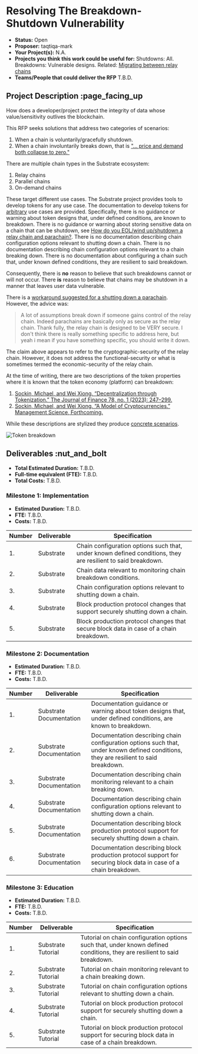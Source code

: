 # Resolving The Breakdown-Shutdown Vulnerability

* **Status:** Open
* **Proposer:** taqtiqa-mark
* **Your Project(s):** N.A.
* **Projects you think this work could be useful for:** Shutdowns: All. Breakdowns: Vulnerable designs. Related: [Migrating between relay chains](https://forum.polkadot.network/t/migrating-from-kusama-to-polkadot-a-complete-guide/2246)
* **Teams/People that could deliver the RFP** T.B.D.

## Project Description :page_facing_up

How does a developer/project protect the integrity of data whose value/sensitivity outlives the blockchain.

This RFP seeks solutions that address two categories of scenarios:

1. When a chain is voluntarily/gracefully shutdown.
2. When a chain involuntarily breaks down, that is ["... price and demand both collapse to zero."](https://doi.org/10.1287/mnsc.2023.4756)

There are multiple chain types in the Substrate ecosystem:

1. Relay chains
2. Parallel chains
3. On-demand chains

These target different use cases.  The Substrate project provides tools to develop tokens for any use case. The documentation to develop tokens for [arbitrary](https://docs.substrate.io/tutorials/smart-contracts/build-a-token-contract/) use cases are provided.  Specifically, there is no guidance or warning about token designs that, under defined conditions, are known to breakdown. There is no guidance or warning about storing sensitive data on a chain that can be shutdown, see [How do you EOL/wind up/shutdown a relay chain and parachain?](https://substrate.stackexchange.com/questions/9341/how-do-you-eol-wind-up-shutdown-a-relay-chain-and-parachain). There is no documentation describing chain configuration options relevant to shutting down a chain. There is no documentation describing chain configuration options relevant to a chain breaking down. There is no documentation about configuring a chain such that, under known defined conditions, they are resilient to said breakdown.

Consequently, there is **no** reason to believe that such breakdowns cannot or will not occur. There **is** reason to believe that chains may be shutdown in a manner that leaves user data vulnerable.

There is a [workaround suggested for a shutting down a parachain](https://substrate.stackexchange.com/a/9371/3344). However, the advice was:

> A lot of assumptions break down if someone gains control of the relay chain. Indeed parachains are basically only as secure as the relay chain. Thank fully, the relay chain is designed to be VERY secure. I don't think there is really something specific to address here, but yeah i mean if you have something specific, you should write it down.

The claim above appears to refer to the cryptographic-security of the relay chain. However, it does not address the functional-security or what is sometimes termed the economic-security of the relay chain.

At the time of writing, there are two descriptions of the token properties where it is known that the token economy (platform) can breakdown:

1. [Sockin, Michael, and Wei Xiong. “Decentralization through Tokenization.” The Journal of Finance 78, no. 1 (2023): 247–299.](https://doi.org/10.1111/jofi.13192)
2. [Sockin, Michael, and Wei Xiong. “A Model of Cryptocurrencies.” Management Science, Forthcoming.](https://doi.org/10.1287/mnsc.2023.4756)

While these descriptions are stylized they produce [concrete scenarios](https://doi.org/10.1287/mnsc.2023.4756).

![Token breakdown](https://github.com/taqtiqa-mark/Grants-Program/assets/1468258/f443dd40-8963-412d-afbd-51f4a6108221)

## Deliverables :nut_and_bolt

* **Total Estimated Duration:** T.B.D.
* **Full-time equivalent (FTE):**  T.B.D.
* **Total Costs:** T.B.D.

### Milestone 1: Implementation

* **Estimated Duration:** T.B.D.
* **FTE:**  T.B.D.
* **Costs:** T.B.D.

| Number | Deliverable | Specification |
| ------ | ----------- | ------------- |
| 1.     | Substrate   | Chain configuration options such that, under known defined conditions, they are resilient to said breakdown. |
| 2.     | Substrate   | Chain data relevant to monitoring chain breakdown conditions. |
| 3.     | Substrate   | Chain configuration options relevant to shutting down a chain. |
| 4.     | Substrate   | Block production protocol changes that support securely shutting down a chain. |
| 5.     | Substrate   | Block production protocol changes that secure block data in case of a chain breakdown. |

### Milestone 2: Documentation

* **Estimated Duration:** T.B.D.
* **FTE:**  T.B.D.
* **Costs:** T.B.D.

| Number | Deliverable             | Specification |
| ------ | ----------------------- | ------------- |
| 1.     | Substrate Documentation | Documentation guidance or warning about token designs that, under defined conditions, are known to breakdown.|
| 2.     | Substrate Documentation | Documentation describing chain configuration options such that, under known defined conditions, they are resilient to said breakdown.|
| 3.     | Substrate Documentation | Documentation describing chain monitoring relevant to a chain breaking down.|
| 4.     | Substrate Documentation | Documentation describing chain configuration options relevant to shutting down a chain.|
| 5.     | Substrate Documentation | Documentation describing block production protocol support for securely shutting down a chain.|
| 6.     | Substrate Documentation | Documentation describing block production protocol support for securing block data in case of a chain breakdown.|

### Milestone 3: Education

* **Estimated Duration:** T.B.D.
* **FTE:**  T.B.D.
* **Costs:** T.B.D.

| Number | Deliverable        | Specification |
| ------ | ------------------ | ------------- |
| 1.     | Substrate Tutorial | Tutorial on chain configuration options such that, under known defined conditions, they are resilient to said breakdown.|
| 2.     | Substrate Tutorial | Tutorial on chain monitoring relevant to a chain breaking down.|
| 3.     | Substrate Tutorial | Tutorial on chain configuration options relevant to shutting down a chain.|
| 4.     | Substrate Tutorial | Tutorial on block production protocol support for securely shutting down a chain.|
| 5.     | Substrate Tutorial | Tutorial on block production protocol support for securing block data in case of a chain breakdown.|
